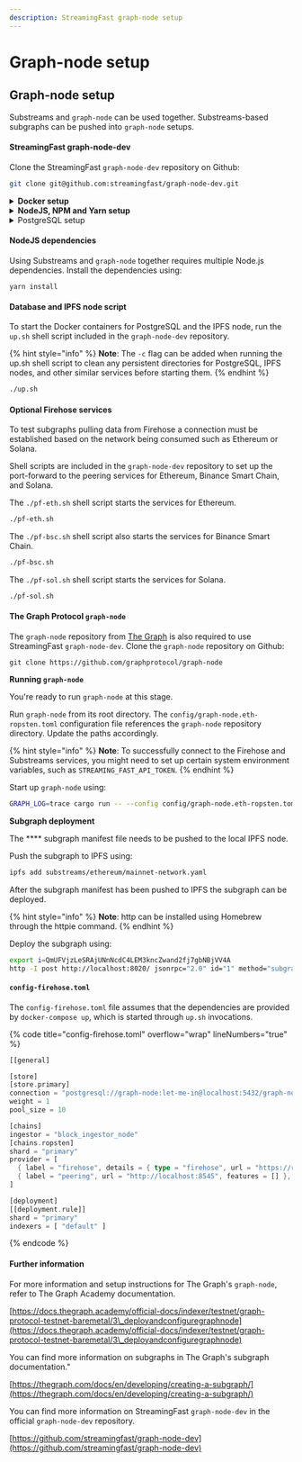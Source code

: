 ```yaml
---
description: StreamingFast graph-node setup
---
```


# Graph-node setup

## Graph-node setup

Substreams and `graph-node` can be used together. Substreams-based subgraphs can be pushed into `graph-node` setups.

#### **StreamingFast graph-node-dev**

Clone the StreamingFast `graph-node-dev` repository on Github:

```bash
git clone git@github.com:streamingfast/graph-node-dev.git
```

<details>

<summary><strong>Docker setup</strong></summary>

Docker is required to use StreamingFast `graph-node-dev`. Make sure your machine has a functional Docker installation in place prior to proceeding.

Additional information for Docker installation can be found in the official Docker documentation.

[https://docs.docker.com/engine/install/](https://docs.docker.com/engine/install/)

</details>

<details>

<summary><strong>NodeJS, NPM and Yarn setup</strong></summary>

Node Package Manager (NPM) and Yarn are required to use StreamingFast `graph-node-dev`.

Additional information for NodeJS and NPM installation can be found in the official NPM documentation.

[https://docs.npmjs.com/downloading-and-installing-node-js-and-npm](https://docs.npmjs.com/downloading-and-installing-node-js-and-npm)

Additional information for Yarn installation can be found in the official yarn documentation.

[https://classic.yarnpkg.com/lang/en/docs/install/#mac-stable](https://classic.yarnpkg.com/lang/en/docs/install/#mac-stable)

</details>

<details>

<summary>PostgreSQL setup</summary>

PostgreSQL is required to use StreamingFast `graph-node-dev`. Make sure your computer has a fully functional PostgreSQL installation in place prior to proceeding.

Additional information for PostgreSQL installation can be found in the official PostgreSQL documentation.

[https://www.postgresql.org/download/](https://www.postgresql.org/download/)

</details>

#### **NodeJS dependencies**

Using Substreams and `graph-node` together requires multiple Node.js dependencies. Install the dependencies using:

```
yarn install
```

#### Database and IPFS node script

To start the Docker containers for PostgreSQL and the IPFS node, run the `up.sh` shell script included in the `graph-node-dev` repository.

{% hint style="info" %}
**Note**: The `-c` flag can be added when running the up.sh shell script to clean any persistent directories for PostgreSQL, IPFS nodes, and other similar services before starting them.
{% endhint %}

```bash
./up.sh
```

#### Optional Firehose services

To test subgraphs pulling data from Firehose a connection must be established based on the network being consumed such as Ethereum or Solana.

Shell scripts are included in the `graph-node-dev` repository to set up the port-forward to the peering services for Ethereum, Binance Smart Chain, and Solana.

The `./pf-eth.sh` shell script starts the services for Ethereum.

```bash
./pf-eth.sh
```

The `./pf-bsc.sh` shell script also starts the services for Binance Smart Chain.

```bash
./pf-bsc.sh
```

The `./pf-sol.sh` shell script starts the services for Solana.

```bash
./pf-sol.sh
```

#### The Graph Protocol `graph-node`

The `graph-node` repository from [The Graph](https://thegraph.com/) is also required to use StreamingFast `graph-node-dev`. Clone the `graph-node` repository on Github:

```
git clone https://github.com/graphprotocol/graph-node
```

**Running `graph-node`**

You're ready to run `graph-node` at this stage.&#x20;

Run `graph-node` from its root directory. The `config/graph-node.eth-ropsten.toml` configuration file references the `graph-node` repository directory. Update the paths accordingly.

{% hint style="info" %}
**Note**: To successfully connect to the Firehose and Substreams services, you might need to set up certain system environment variables, such as `STREAMING_FAST_API_TOKEN`.
{% endhint %}

Start up `graph-node` using:

```bash
GRAPH_LOG=trace cargo run -- --config config/graph-node.eth-ropsten.toml --ipfs "localhost:5001"
```

**Subgraph deployment**

The **** subgraph manifest file needs to be pushed to the local IPFS node.&#x20;

Push the subgraph to IPFS using:

```bash
ipfs add substreams/ethereum/mainnet-network.yaml
```

After the subgraph manifest has been pushed to IPFS the subgraph can be deployed.

{% hint style="info" %}
**Note**: http can be installed using Homebrew through the httpie command.
{% endhint %}

Deploy the subgraph using:

```bash
export i=QmUFVjzLeSRAjUNnNcdC4LEM3kncZwand2fj7gbNBjVV4A
http -I post http://localhost:8020/ jsonrpc="2.0" id="1" method="subgraph_create" params:="{\"name\": \""$i"\"}" && http -I post http://localhost:8020/ jsonrpc="2.0" id="1" method="subgraph_deploy" params:="{\"name\": \""$i"\", \"ipfs_hash\": \""$i"\", \"version_label\": \"1\"}"
```

#### `config-firehose.toml`

The `config-firehose.toml` file assumes that the dependencies are provided by `docker-compose up`, which is started through `up.sh` invocations.

{% code title="config-firehose.toml" overflow="wrap" lineNumbers="true" %}
```rust
[[general]

[store]
[store.primary]
connection = "postgresql://graph-node:let-me-in@localhost:5432/graph-node"
weight = 1
pool_size = 10

[chains]
ingestor = "block_ingestor_node"
[chains.ropsten]
shard = "primary"
provider = [
  { label = "firehose", details = { type = "firehose", url = "https://ropsten.streamingfast.io", token = "<fill_me>" }},
  { label = "peering", url = "http://localhost:8545", features = [] },
]

[deployment]
[[deployment.rule]]
shard = "primary"
indexers = [ "default" ]
```
{% endcode %}

#### Further information

For more information and setup instructions for The Graph's `graph-node`, refer to The Graph Academy documentation.

[https://docs.thegraph.academy/official-docs/indexer/testnet/graph-protocol-testnet-baremetal/3\_deployandconfiguregraphnode](https://docs.thegraph.academy/official-docs/indexer/testnet/graph-protocol-testnet-baremetal/3\_deployandconfiguregraphnode)

You can find more information on subgraphs in The Graph's subgraph documentation."

[https://thegraph.com/docs/en/developing/creating-a-subgraph/](https://thegraph.com/docs/en/developing/creating-a-subgraph/)

You can find more information on StreamingFast `graph-node-dev` in the official `graph-node-dev` repository.

[https://github.com/streamingfast/graph-node-dev](https://github.com/streamingfast/graph-node-dev)
